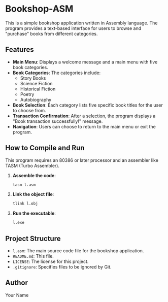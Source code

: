 # Bookshop-ASM

This is a simple bookshop application written in Assembly language. The program provides a text-based interface for users to browse and "purchase" books from different categories.

## Features

* **Main Menu**: Displays a welcome message and a main menu with five book categories.
* **Book Categories**: The categories include:
    * Story Books
    * Science Fiction
    * Historical Fiction
    * Poetry
    * Autobiography
* **Book Selection**: Each category lists five specific book titles for the user to choose from.
* **Transaction Confirmation**: After a selection, the program displays a "Book transaction successfully!" message.
* **Navigation**: Users can choose to return to the main menu or exit the program.

## How to Compile and Run

This program requires an 80386 or later processor and an assembler like TASM (Turbo Assembler).

1.  **Assemble the code**:
    ```bash
    tasm l.asm
    ```

2.  **Link the object file**:
    ```bash
    tlink l.obj
    ```

3.  **Run the executable**:
    ```bash
    l.exe
    ```

## Project Structure

* `l.asm`: The main source code file for the bookshop application.
* `README.md`: This file.
* `LICENSE`: The license for this project.
* `.gitignore`: Specifies files to be ignored by Git.

## Author

Your Name
